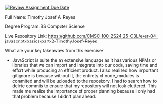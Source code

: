 [![Review Assignment Due Date](https://classroom.github.com/assets/deadline-readme-button-22041afd0340ce965d47ae6ef1cefeee28c7c493a6346c4f15d667ab976d596c.svg)](https://classroom.github.com/a/iUr6FluD)

Full Name: Timothy Josef A. Reyes

Degree Program: BS Computer Science

Live Repository Link: https://github.com/CMSC-100-2S24-25-C3L/exer-04-javascript-basics-part-2-TimothyJosef-Reyes

What are your key takeaways from this exercise?
- JavaScript is quite the an extensive language as it has various NPMs or libraries that we can import and integrate into our code, saving time and effort while producing an efficient product. I also realized how important gitignore is because without it, the entirety of node_modules is commited and will be uploaded to the repository, I had to search how to delete commits to ensure that my repository will not look cluttered. This made me realize the importance of proper planning because I only had that problem because I didn't plan ahead.